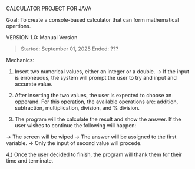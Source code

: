 CALCULATOR PROJECT FOR JAVA

Goal: To create a console-based calculator that can form mathematical opertions.

VERSION 1.0: Manual Version

> Started: September 01, 2025
> Ended: ???

Mechanics:
1. Insert two numerical values, either an integer or a double.
-> If the input is erroneuous, the system will prompt the user to try and input and accurate value.

2. After inserting the two values, the user is expected to choose an opperand. For this operation, the available operations are: addition, subtraction, multiplication, division, and % division.

3. The program will the calculate the result and show the answer. If the user wishes to continue the following will happen:

-> The screen will be wiped
-> The answer will be assigned to the first variable.
-> Only the input of second value will procede.

4.) Once the user decided to finish, the program will thank them for their time and terminate.